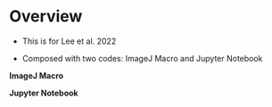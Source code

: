# Overview

* This is for Lee et al. 2022

* Composed with two codes: ImageJ Macro and Jupyter Notebook

**ImageJ Macro**

**Jupyter Notebook**
